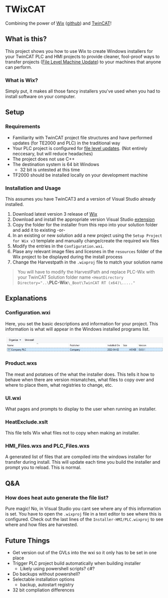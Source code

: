 # TWixCAT
Combining the power of [Wix](https://wixtoolset.org/) ([github](https://github.com/wixtoolset)) and [TwinCAT](https://www.beckhoff.com/en-us/products/automation/twincat/)!

## What is this?
This project shows you how to use Wix to create Windows installers for your TwinCAT PLC and HMI projects to provide cleaner, fool-proof ways to transfer projects ([File Level Machine Update](https://infosys.beckhoff.com/english.php?content=../content/1033/machineupdate/index.html&id=2281025263805392133)) to your machines that anyone can perform. 

### What is Wix?
Simply put, it makes all those fancy installers you've used when you had to install software on your computer. 



## Setup

### Requirements
* Familiarity with TwinCAT project file structures and have performed updates (for TE2000 and PLC) in the traditional way
* Your PLC project is configured for [file level updates](https://infosys.beckhoff.com/english.php?content=../content/1033/machineupdate/6137492619.html&id=6453043249580970735). (Not entirely neccesary, but will reduce headaches)
* The project does not use C++
* The destination system is 64 bit Windows
  * 32 bit is untested at this time
* TF2000 should be installed locally on your development machine

### Installation and Usage
This assumes you have TwinCAT3 and a version of Visual Studio already installed.

1. Download latest version 3 release of [Wix](https://wixtoolset.org/releases/)
1. Download and install the appropriate version Visual Studio [extension](https://wixtoolset.org/releases/)
1. Copy the folder for the installer from this repo into your solution folder and add it to existing -or-
1. In an existing or new solution add a new project using the `Setup Project for Wix v3` template and manually change/create the required wix files
2. Modify the entries in the `Configuration.wxi`. 
3. Plase any relevant image files and licesnes in the `resources` folder of the Wix project to be displayed during the install process
4. Change the Harvestpath in the `.wixproj` file to match your solution name
> You will have to modify the HarvestPath and replace PLC-Wix with your TwinCAT Solution folder name
> ```<HeatDirectory Directory="..\```**PLC-Wix**```\_Boot\TwinCAT RT (x64)\....."```

## Explanations

### Configuration.wxi
Here, you set the basic descriptions and information for your project. This information is what will appear in the Windows installed programs list. 

![InstalledProgram](/imgs/Installed.jpg)

### Product.wxs
The meat and potatoes of the what the installer does. This tells it how to behave when there are version mismatches, what files to copy over and where to place them, what registries to change, etc. 

### UI.wxi
What pages and prompts to display to the user when running an installer. 


### HeatExclude.xslt
This file tells Wix what files not to copy when making an installer.

### HMI_Files.wxs and PLC_Files.wxs
A generated list of files that are compiled into the windows installer for transfer during install. This will update each time you build the installer and prompt you to reload. This is normal. 

## Q&A

### How does heat auto generate the file list?
Pure magic! No, in Visual Studio you cant see where any of this information is set. You have to open the `.wixproj` file in a text editor to see where this is configured. Check out the last lines of the `Installer-HMI/PLC.wixproj` to see where and how files are harvested. 


## Future Things
* Get version out of the GVLs into the wxi so it only has to be set in one place
* Trigger PLC project build automatically when building installer
  * Likely using powershell scripts? c#?
* Do backups without powershell?
* Selectable installation options
  * backup, autostart registry
* 32 bit compliation differences






